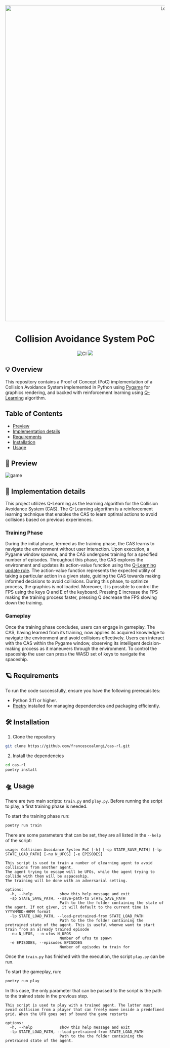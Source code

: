 

<p align="center">
  <img src="https://github.com/francescoalongi/cas-rl/assets/19633559/c2af4417-b22a-47c2-960e-a00e2050e830" alt="Logo" width="1000">
</p>
<h1 align="center">Collision Avoidance System PoC</h1>
<p align="center">
  <img alt="CI" src="https://github.com/francescoalongi/cas-rl/actions/workflows/code-quality-checks.yaml/badge.svg">
  <img alt"Python version" src="https://img.shields.io/badge/python-3.11-blue">
</p>


## 💡 Overview

This repository contains a Proof of Concept (PoC) implementation of a Collision Avoidance System implemented in Python using [Pygame](https://www.pygame.org/) for graphics rendering, and backed with reinforcement learning using [Q-Learning](https://en.wikipedia.org/wiki/Q-learning) algorithm.

## Table of Contents

- [Preview](#-preview)
- [Implementation details](#-implementation-details)
- [Requirements](#-requirements)
- [Installation](#%EF%B8%8F-installation)
- [Usage](#-usage)


## 🚀 Preview

![game](https://github.com/francescoalongi/cas-rl/assets/19633559/924dc689-6cb7-44d7-93b7-5d40d37e289b)

## 🔎 Implementation details

This project utilizes Q-Learning as the learning algorithm for the Collision Avoidance System (CAS). The Q-Learning algorithm is a reinforcement learning technique that enables the CAS to learn optimal actions to avoid collisions based on previous experiences.

### Training Phase
During the initial phase, termed as the training phase, the CAS learns to navigate the environment without user interaction. Upon execution, a Pygame window spawns, and the CAS undergoes training for a specified number of episodes. Throughout this phase, the CAS explores the environment and updates its action-value function using the [Q-Learning update rule](https://en.wikipedia.org/wiki/Q-learning#Algorithm). The action-value function represents the expected utility of taking a particular action in a given state, guiding the CAS towards making informed decisions to avoid collisions. During this phase, to optimize process, the graphics is not loaded. Moreover, it is possible to control the FPS using the keys Q and E of the keyboard. Pressing E increase the FPS making the training process faster, pressing Q decrease the FPS slowing down the training.

### Gameplay
Once the training phase concludes, users can engage in gameplay. The CAS, having learned from its training, now applies its acquired knowledge to navigate the environment and avoid collisions effectively. Users can interact with the CAS within the Pygame window, observing its intelligent decision-making process as it maneuvers through the environment. To control the spaceship the user can press the WASD set of keys to navigate the spaceship.


## 🪐 Requirements
To run the code successfully, ensure you have the following prerequisites:
 - Python 3.11 or higher.
 - [Poetry](https://python-poetry.org/) installed for managing dependencies and packaging efficiently.

## 🛠️ Installation
 1. Clone the repository
```bash
git clone https://github.com/francescoalongi/cas-rl.git
```
 2. Install the dependencies
```bash
cd cas-rl
poetry install
```

## 🛸 Usage 

There are two main scripts: `train.py` and `play.py`. Before running the script to play, a first training phase is needed.

To start the training phase run:

```bash
poetry run train
```

There are some parameters that can be set, they are all listed in the `--help` of the script:
```
usage: Collision Avoidance System PoC [-h] [-sp STATE_SAVE_PATH] [-lp STATE_LOAD_PATH] [-nu N_UFOS] [-e EPISODES]

This script is used to train a number of qlearning agent to avoid collisions from another agent.
The agent trying to escape will be UFOs, while the agent trying to collide with them will be aspaceship.
The training will be done with an adversarial setting.

options:
  -h, --help            show this help message and exit
  -sp STATE_SAVE_PATH, --save-path-to STATE_SAVE_PATH
                        Path to the the folder containing the state of the agent. If not given, it will default to the current time in YYYYMMDD-HHMM format
  -lp STATE_LOAD_PATH, --load-pretrained-from STATE_LOAD_PATH
                        Path to the the folder containing the pretrained state of the agent. This is useful whenwe want to start train from an already trained episode
  -nu N_UFOS, --n-ufos N_UFOS
                        Number of ufos to spawn
  -e EPISODES, --episodes EPISODES
                        Number of episodes to train for
```

Once the `train.py` has finished with the execution, the script `play.py` can be run.

To start the gameplay, run:

```bash
poetry run play
```
In this case, the only parameter that can be passed to the script is the path to the trained state in the previous step.

```
This script is used to play with a trained agent. The latter must avoid collision from a player that can freely move inside a predefined grid. When the UFO goes out of bound the game restarts

options:
  -h, --help            show this help message and exit
  -lp STATE_LOAD_PATH, --load-pretrained-from STATE_LOAD_PATH
                        Path to the the folder containing the pretrained state of the agent.
```
